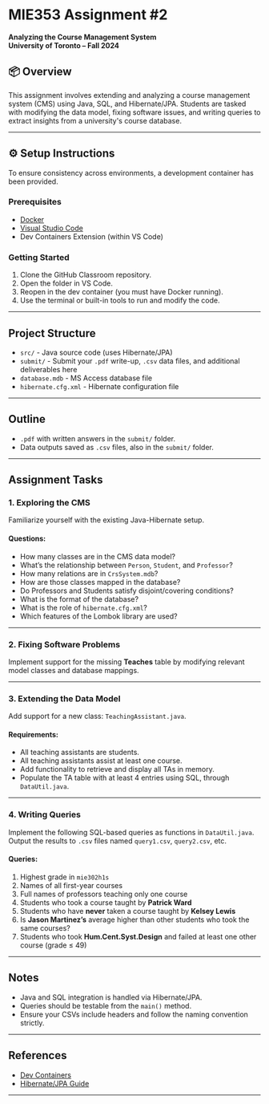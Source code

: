 # MIE353 Assignment #2  
**Analyzing the Course Management System**  
**University of Toronto – Fall 2024**  

## 📦 Overview  
This assignment involves extending and analyzing a course management system (CMS) using Java, SQL, and Hibernate/JPA. Students are tasked with modifying the data model, fixing software issues, and writing queries to extract insights from a university's course database.

---

## ⚙️ Setup Instructions  
To ensure consistency across environments, a development container has been provided.

### Prerequisites
- [Docker](https://www.docker.com/)
- [Visual Studio Code](https://code.visualstudio.com/)
- Dev Containers Extension (within VS Code)

### Getting Started
1. Clone the GitHub Classroom repository.
2. Open the folder in VS Code.
3. Reopen in the dev container (you must have Docker running).
4. Use the terminal or built-in tools to run and modify the code.

---

## Project Structure  
- `src/` - Java source code (uses Hibernate/JPA)
- `submit/` - Submit your `.pdf` write-up, `.csv` data files, and additional deliverables here
- `database.mdb` - MS Access database file
- `hibernate.cfg.xml` - Hibernate configuration file

---

## Outline
- `.pdf` with written answers in the `submit/` folder.
- Data outputs saved as `.csv` files, also in the `submit/` folder.

---

## Assignment Tasks

### 1. Exploring the CMS  
Familiarize yourself with the existing Java-Hibernate setup.

#### Questions:
- How many classes are in the CMS data model?
- What’s the relationship between `Person`, `Student`, and `Professor`?
- How many relations are in `CrsSystem.mdb`?
- How are those classes mapped in the database?
- Do Professors and Students satisfy disjoint/covering conditions?
- What is the format of the database?
- What is the role of `hibernate.cfg.xml`?
- Which features of the Lombok library are used?

---

### 2. Fixing Software Problems  
Implement support for the missing **Teaches** table by modifying relevant model classes and database mappings.

---

### 3. Extending the Data Model  
Add support for a new class: `TeachingAssistant.java`.

#### Requirements:
- All teaching assistants are students.
- All teaching assistants assist at least one course.
- Add functionality to retrieve and display all TAs in memory.
- Populate the TA table with at least 4 entries using SQL, through `DataUtil.java`.

---

### 4. Writing Queries  
Implement the following SQL-based queries as functions in `DataUtil.java`. Output the results to `.csv` files named `query1.csv`, `query2.csv`, etc.

#### Queries:
1. Highest grade in `mie302h1s`
2. Names of all first-year courses
3. Full names of professors teaching only one course
4. Students who took a course taught by **Patrick Ward**
5. Students who have **never** taken a course taught by **Kelsey Lewis**
6. Is **Jason Martinez’s** average higher than other students who took the same courses?
7. Students who took **Hum.Cent.Syst.Design** and failed at least one other course (grade ≤ 49)

---

## Notes
- Java and SQL integration is handled via Hibernate/JPA.
- Queries should be testable from the `main()` method.
- Ensure your CSVs include headers and follow the naming convention strictly.

---

## References
- [Dev Containers](https://code.visualstudio.com/docs/devcontainers/containers)
- [Hibernate/JPA Guide](https://www.baeldung.com/learn-jpa-hibernate)

---


